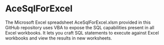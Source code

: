 # AceSqlForExcel
The Microsoft Excel spreadsheet AceSqlForExcel.xlsm provided in this GitHub repository uses VBA to expose the SQL capabilities present in all Excel workbooks. It lets you craft SQL statements to execute against Excel workbooks and view the results in new worksheets.
